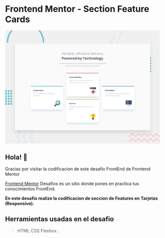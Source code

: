 # Frontend Mentor - Section Feature Cards

![Design preview for the Card section feature](./design/desktop-preview.jpg)

## Hola!  👋

Gracias por visitar la codificacion de este desafio FrontEnd de Frontend Mentor



[Frontend Mentor](https://www.frontendmentor.io) Desafios es un sitio donde pones en practica tus conocimientos FrontEnd.

**En este desafio realize la codificacion de seccion de Features en Tarjetas (Responsive).**

## Herramientas usadas en el desafio
>HTML
>CSS
>Flexbox .
